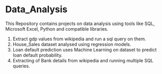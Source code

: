# Data_Analysis

This Repository contains projects on data analysis using tools like SQL, Microsoft Excel, Python and compatible libraries.
1. Extract gdp values from wikipedia and run a sql query on them.
2. House_Sales dataset analysed using regression models.
3. Loan default prediction uses Machine Learning on dataset to predict loan default probability.
4. Extracting of Bank details from wikipedia and running multiple SQL queries.
